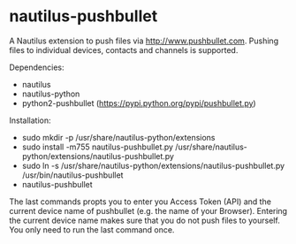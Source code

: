# nautilus-pushbullet
A Nautilus extension to push files via http://www.pushbullet.com. Pushing files to individual devices, contacts and channels is supported.

Dependencies:
* nautilus
* nautilus-python
* python2-pushbullet (https://pypi.python.org/pypi/pushbullet.py)

Installation:
 * sudo mkdir -p /usr/share/nautilus-python/extensions
 * sudo install -m755 nautilus-pushbullet.py /usr/share/nautilus-python/extensions/nautilus-pushbullet.py
 * sudo ln -s /usr/share/nautilus-python/extensions/nautilus-pushbullet.py /usr/bin/nautilus-pushbullet
 * nautilus-pushbullet

The last commands propts you to enter you Access Token (API) and the current device name of pushbullet (e.g. the name of your Browser).
Entering the current device name makes sure that you do not push files to yourself.
You only need to run the last command once.
 
